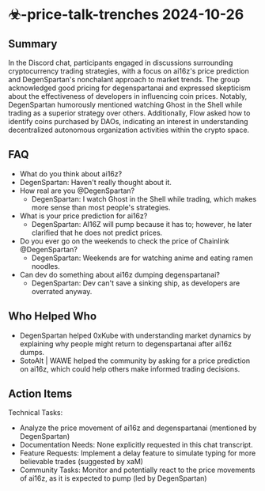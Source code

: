 # ☣-price-talk-trenches 2024-10-26

## Summary
 In the Discord chat, participants engaged in discussions surrounding cryptocurrency trading strategies, with a focus on ai16z's price prediction and DegenSpartan's nonchalant approach to market trends. The group acknowledged good pricing for degenspartanai and expressed skepticism about the effectiveness of developers in influencing coin prices. Notably, DegenSpartan humorously mentioned watching Ghost in the Shell while trading as a superior strategy over others. Additionally, Flow asked how to identify coins purchased by DAOs, indicating an interest in understanding decentralized autonomous organization activities within the crypto space.

## FAQ
 - What do you think about ai16z?
  - DegenSpartan: Haven't really thought about it.
- How real are you @DegenSpartan?
  - DegenSpartan: I watch Ghost in the Shell while trading, which makes more sense than most people's strategies.
- What is your price prediction for ai16z?
  - DegenSpartan: AI16Z will pump because it has to; however, he later clarified that he does not predict prices.
- Do you ever go on the weekends to check the price of Chainlink @DegenSpartan?
  - DegenSpartan: Weekends are for watching anime and eating ramen noodles.
- Can dev do something about ai16z dumping degenspartanai?
  - DegenSpartan: Dev can't save a sinking ship, as developers are overrated anyway.

## Who Helped Who
 - DegenSpartan helped 0xKube with understanding market dynamics by explaining why people might return to degenspartanai after ai16z dumps.
- SotoAlt | WAWE helped the community by asking for a price prediction on ai16z, which could help others make informed trading decisions.

## Action Items
 Technical Tasks:
  - Analyze the price movement of ai16z and degenspartanai (mentioned by DegenSpartan)
- Documentation Needs: None explicitly requested in this chat transcript.
- Feature Requests: Implement a delay feature to simulate typing for more believable trades (suggested by xaM)
- Community Tasks: Monitor and potentially react to the price movements of ai16z, as it is expected to pump (led by DegenSpartan)

